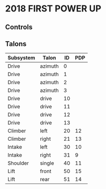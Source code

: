 # 2018 FIRST POWER UP

## Controls

## Talons

Subsystem | Talon   | ID | PDP
--------- | ------- | -- | ---
Drive     | azimuth | 0  |
Drive     | azimuth | 1  |
Drive     | azimuth | 2  |
Drive     | azimuth | 3  |
Drive     | drive   | 10 |
Drive     | drive   | 11 |
Drive     | drive   | 12 |
Drive     | drive   | 13 |
Climber   | left    | 20 | 12
Climber   | right   | 21 | 13
Intake    | left    | 30 | 10
Intake    | right   | 31 | 9
Shoulder  | single  | 40 | 11
Lift      | front   | 50 | 15
Lift      | rear    | 51 | 14

